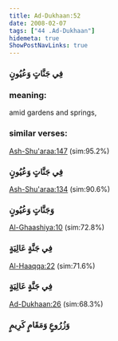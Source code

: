 ```yaml
---
title: Ad-Dukhaan:52
date: 2008-02-07
tags: ["44 .Ad-Dukhaan"]
hidemeta: true 
ShowPostNavLinks: true 
---
```

### فِي جَنَّاتٍ وَعُيُونٍ
### meaning: 
amid gardens and springs,
### similar verses: 

[Ash-Shu'araa:147](/26/147) (sim:95.2%)

### فِي جَنَّاتٍ وَعُيُونٍ

[Ash-Shu'araa:134](/26/134) (sim:90.6%)

### وَجَنَّاتٍ وَعُيُونٍ

[Al-Ghaashiya:10](/88/10) (sim:72.8%)

### فِي جَنَّةٍ عَالِيَةٍ

[Al-Haaqqa:22](/69/22) (sim:71.6%)

### فِي جَنَّةٍ عَالِيَةٍ

[Ad-Dukhaan:26](/44/26) (sim:68.3%)

### وَزُرُوعٍ وَمَقَامٍ كَرِيمٍ
